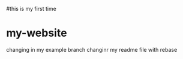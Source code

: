 #this is my first time
# my-website
changing in my example branch
changinr my readme file with rebase
